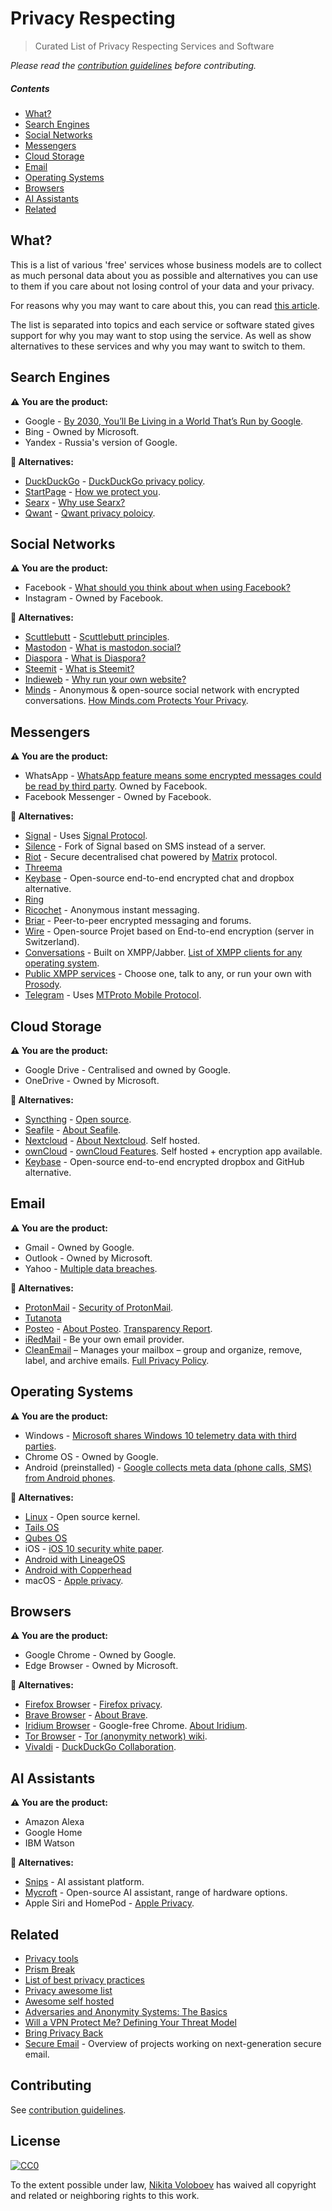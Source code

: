 # Privacy Respecting
> Curated List of Privacy Respecting Services and Software

*Please read the [contribution guidelines](CONTRIBUTING.md#readme) before contributing.*

##### Contents
- [What?](#what)
- [Search Engines](#search-engines)
- [Social Networks](#social-networks)
- [Messengers](#messengers)
- [Cloud Storage](#cloud-storage)
- [Email](#email)
- [Operating Systems](#operating-systems)
- [Browsers](#browsers)
- [AI Assistants](#ai-assistants)
- [Related](#related)

## What?
This is a list of various 'free' services whose business models are to collect as much personal data about you as possible and alternatives you can use to them if you care about not losing control of your data and your privacy.

For reasons why you may want to care about this, you can read [this article](https://medium.com/@NikitaVoloboev/like-a-dog-on-a-leash-c0cdb8839079).

The list is separated into topics and each service or software stated gives support for why you may want to stop using the service. As well as show alternatives to these services and why you may want to switch to them.

## Search Engines
**⚠️ You are the product:**
- Google - [By 2030, You’ll Be Living in a World That’s Run by Google](https://futurism.com/by-2030-youll-be-living-in-a-world-thats-run-by-google/).
- Bing - Owned by Microsoft.
- Yandex - Russia's version of Google.

**🔏 Alternatives:**
- [DuckDuckGo](https://duckduckgo.com/)	- [DuckDuckGo privacy policy](https://duckduckgo.com/privacy).
- [StartPage](https://www.startpage.com) - [How we protect you](https://www.startpage.com/eng/protect-privacy.html).
- [Searx](https://github.com/asciimoo/searx/) - [Why use Searx?](https://asciimoo.github.io/searx/)
- [Qwant](https://www.qwant.com/) - [Qwant privacy poloicy](https://about.qwant.com/legal/privacy/).

## Social Networks
**⚠️ You are the product:**
- Facebook - [What should you think about when using Facebook?](https://veekaybee.github.io/facebook-is-collecting-this/)
- Instagram - Owned by Facebook.

**🔏 Alternatives:**
- [Scuttlebutt](https://www.scuttlebutt.nz) - [Scuttlebutt principles](https://www.scuttlebutt.nz/principles.html).
- [Mastodon](https://mastodon.social/about) - [What is mastodon.social?](https://mastodon.social/about/more)
- [Diaspora](https://joindiaspora.com/) - [What is Diaspora?](https://diasporafoundation.org/)
- [Steemit](https://steemit.com/) - [What is Steemit?](https://www.wired.com/story/the-social-network-doling-out-millions-in-ephemeral-money/)
- [Indieweb](https://indieweb.org/) - [Why run your own website?](https://indieweb.org/why)
- [Minds](https://www.minds.com/) - Anonymous & open-source social network with encrypted conversations. [How Minds.com Protects Your Privacy](https://www.minds.com/blog/view/823256224013205504).

## Messengers
**⚠️ You are the product:**
- WhatsApp - [WhatsApp feature means some encrypted messages could be read by third party](https://www.theguardian.com/technology/2017/jan/13/whatsapp-design-feature-encrypted-messages). Owned by Facebook.
- Facebook Messenger - Owned by Facebook.

**🔏 Alternatives:**
- [Signal](https://whispersystems.org/) - Uses [Signal Protocol](http://www.wikiwand.com/en/Signal_Protocol).
- [Silence](https://silence.im/) - Fork of Signal based on SMS instead of a server.
- [Riot](https://about.riot.im) - Secure decentralised chat powered by [Matrix](https://matrix.org/blog/home/) protocol.
- [Threema](https://threema.ch/en/)
- [Keybase](https://keybase.io/) - Open-source end-to-end encrypted chat and dropbox alternative.
- [Ring](https://ring.cx/)
- [Ricochet](https://ricochet.im/) - Anonymous instant messaging.
- [Briar](https://briarproject.org/) - Peer-to-peer encrypted messaging and forums.
- [Wire](http://wire.com/) - Open-source Projet based on End-to-end encryption (server in Switzerland).
- [Conversations](https://conversations.im/) - Built on XMPP/Jabber. [List of XMPP clients for any operating system](https://xmpp.org/software/clients.html).
- [Public XMPP services](https://xmpp.net/) - Choose one, talk to any, or run your own with [Prosody](https://prosody.im/).
- [Telegram](https://telegram.org/) - Uses [MTProto Mobile Protocol](https://core.telegram.org/mtproto).

## Cloud Storage
**⚠️ You are the product:**
- Google Drive - Centralised and owned by Google.
- OneDrive - Owned by Microsoft.

**🔏 Alternatives:**
- [Syncthing](https://syncthing.net/) - [Open source](https://github.com/syncthing/syncthing).
- [Seafile](https://www.seafile.com/en/home/) - [About Seafile](https://www.seafile.com/en/about/).
- [Nextcloud](https://nextcloud.com/) - [About Nextcloud](https://nextcloud.com/about/). Self hosted.
- [ownCloud](https://owncloud.org/) - [ownCloud Features](https://owncloud.org/features/). Self hosted + encryption app available.
- [Keybase](https://keybase.io/) - Open-source end-to-end encrypted dropbox and GitHub alternative.

## Email
**⚠️ You are the product:**
- Gmail - Owned by Google.
- Outlook - Owned by Microsoft.
- Yahoo - [Multiple data breaches](https://en.wikipedia.org/wiki/Yahoo!_data_breaches).

**🔏 Alternatives:**
- [ProtonMail](https://protonmail.com/) - [Security of ProtonMail](https://protonmail.com/security-details).
- [Tutanota](https://tutanota.com/)
- [Posteo](https://posteo.de/en) - [About Posteo](https://posteo.de/en/site/about_posteo/). [Transparency Report](https://posteo.de/en/site/transparency_report).
- [iRedMail](https://www.iredmail.org/) - Be your own email provider.
- [CleanEmail](https://clean.email) – Manages your mailbox – group and organize, remove, label, and archive emails. [Full Privacy Policy](https://clean.email/privacy).

## Operating Systems
**⚠️ You are the product:**
- Windows - [Microsoft shares Windows 10 telemetry data with third parties](https://betanews.com/2016/11/24/microsoft-shares-windows-10-telemetry-data-with-third-parties/).
- Chrome OS - Owned by Google.
- Android (preinstalled) - [Google collects meta data (phone calls, SMS) from Android phones](http://borncity.com/win/2016/07/01/surveillance-google-collects-meta-data-phone-calls-sms-from-android-phones/).

**🔏 Alternatives:**
- [Linux](http://www.wikiwand.com/en/Linux) - Open source kernel.
- [Tails OS](https://tails.boum.org/)
- [Qubes OS](https://www.qubes-os.org)
- iOS - [iOS 10 security white paper](https://www.apple.com/business/docs/iOS_Security_Guide.pdf).
- [Android with LineageOS](https://lineageos.org/about/)
- [Android with Copperhead](https://copperhead.co/android/)
- macOS - [Apple privacy](https://www.apple.com/lae/privacy/).

## Browsers
**⚠️ You are the product:**
- Google Chrome - Owned by Google.
- Edge Browser - Owned by Microsoft.

**🔏 Alternatives:**
- [Firefox Browser](https://www.mozilla.org/en-US/firefox/new/) - [Firefox privacy](https://www.mozilla.org/en-US/privacy/firefox/).
- [Brave Browser](https://www.brave.com/) - [About Brave](https://www.brave.com/about/).
- [Iridium Browser](https://iridiumbrowser.de/) - Google-free Chrome. [About Iridium](https://iridiumbrowser.de/about).
- [Tor Browser](https://www.torproject.org/docs/tor-doc-win32) - [Tor (anonymity network) wiki](http://www.wikiwand.com/en/Tor_(anonymity_network)).
- [Vivaldi](https://vivaldi.com) - [DuckDuckGo Collaboration](https://vivaldi.com/press/releases/take-your-privacy-back/).

## AI Assistants
**⚠️ You are the product:**
- Amazon Alexa
- Google Home
- IBM Watson

**🔏 Alternatives:**
- [Snips](https://snips.ai) - AI assistant platform.
- [Mycroft](https://mycroft.ai/) - Open-source AI assistant, range of hardware options.
- Apple Siri and HomePod - [Apple Privacy](https://www.apple.com/lae/privacy/).

## Related
- [Privacy tools](https://www.privacytools.io/)
- [Prism Break](https://prism-break.org/en/all/)
- [List of best privacy practices](https://spideroak.com/infosec/)
- [Privacy awesome list](https://github.com/KevinColemanInc/awesome-privacy)
- [Awesome self hosted](https://github.com/Kickball/awesome-selfhosted#readme)
- [Adversaries and Anonymity Systems: The Basics](https://www.ivpn.net/privacy-guides/adversaries-and-anonymity-systems-the-basics)
- [Will a VPN Protect Me? Defining Your Threat Model](https://www.ivpn.net/privacy-guides/will-a-vpn-protect-me)
- [Bring Privacy Back](https://bringingprivacyback.com/)
- [Secure Email](https://github.com/OpenTechFund/secure-email#readme) - Overview of projects working on next-generation secure email.

## Contributing
See [contribution guidelines](CONTRIBUTING.md/#readme).

## License
[![CC0](http://mirrors.creativecommons.org/presskit/buttons/88x31/svg/cc-zero.svg)](https://creativecommons.org/publicdomain/zero/1.0/)

To the extent possible under law, [Nikita Voloboev](https://nikitavoloboev.xyz) has waived all copyright and related or neighboring rights to this work.
